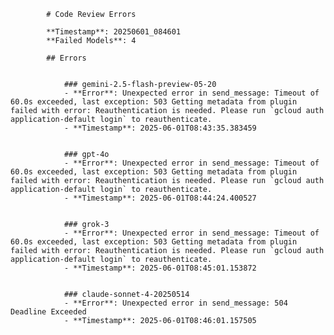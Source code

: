 
            # Code Review Errors

            **Timestamp**: 20250601_084601
            **Failed Models**: 4

            ## Errors

        
                ### gemini-2.5-flash-preview-05-20
                - **Error**: Unexpected error in send_message: Timeout of 60.0s exceeded, last exception: 503 Getting metadata from plugin failed with error: Reauthentication is needed. Please run `gcloud auth application-default login` to reauthenticate.
                - **Timestamp**: 2025-06-01T08:43:35.383459

            
                ### gpt-4o
                - **Error**: Unexpected error in send_message: Timeout of 60.0s exceeded, last exception: 503 Getting metadata from plugin failed with error: Reauthentication is needed. Please run `gcloud auth application-default login` to reauthenticate.
                - **Timestamp**: 2025-06-01T08:44:24.400527

            
                ### grok-3
                - **Error**: Unexpected error in send_message: Timeout of 60.0s exceeded, last exception: 503 Getting metadata from plugin failed with error: Reauthentication is needed. Please run `gcloud auth application-default login` to reauthenticate.
                - **Timestamp**: 2025-06-01T08:45:01.153872

            
                ### claude-sonnet-4-20250514
                - **Error**: Unexpected error in send_message: 504 Deadline Exceeded
                - **Timestamp**: 2025-06-01T08:46:01.157505

            